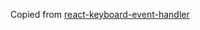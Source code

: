Copied from [react-keyboard-event-handler](https://www.npmjs.com/package/react-keyboard-event-handler)